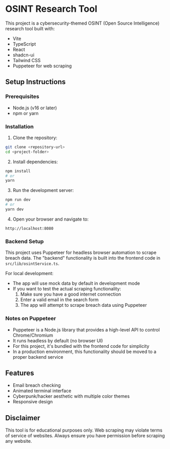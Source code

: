 
# OSINT Research Tool

This project is a cybersecurity-themed OSINT (Open Source Intelligence) research tool built with:

- Vite
- TypeScript
- React
- shadcn-ui
- Tailwind CSS
- Puppeteer for web scraping

## Setup Instructions

### Prerequisites

- Node.js (v16 or later)
- npm or yarn

### Installation

1. Clone the repository:
```bash
git clone <repository-url>
cd <project-folder>
```

2. Install dependencies:
```bash
npm install
# or
yarn
```

3. Run the development server:
```bash
npm run dev
# or
yarn dev
```

4. Open your browser and navigate to:
```
http://localhost:8080
```

### Backend Setup

This project uses Puppeteer for headless browser automation to scrape breach data. The "backend" functionality is built into the frontend code in `src/lib/osintService.ts`.

For local development:
- The app will use mock data by default in development mode
- If you want to test the actual scraping functionality:
  1. Make sure you have a good internet connection
  2. Enter a valid email in the search form
  3. The app will attempt to scrape breach data using Puppeteer

### Notes on Puppeteer

- Puppeteer is a Node.js library that provides a high-level API to control Chrome/Chromium
- It runs headless by default (no browser UI)
- For this project, it's bundled with the frontend code for simplicity
- In a production environment, this functionality should be moved to a proper backend service

## Features

- Email breach checking
- Animated terminal interface
- Cyberpunk/hacker aesthetic with multiple color themes
- Responsive design

## Disclaimer

This tool is for educational purposes only. Web scraping may violate terms of service of websites. Always ensure you have permission before scraping any website.

